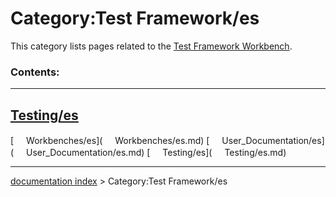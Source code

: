 # Category:Test Framework/es
This category lists pages related to the [Test Framework Workbench](Testing.md).

### Contents:

  -------------------------------------
  [Testing/es](Testing/es.md)
  -------------------------------------

[<img src="images/Property.png" style="width:16px"> Workbenches/es](<img src="images/Property.png" style="width:16px"> Workbenches/es.md) [<img src="images/Property.png" style="width:16px"> User\_Documentation/es](<img src="images/Property.png" style="width:16px"> User_Documentation/es.md) [<img src="images/Property.png" style="width:16px"> Testing/es](<img src="images/Property.png" style="width:16px"> Testing/es.md)

---
[documentation index](../README.md) > Category:Test Framework/es
